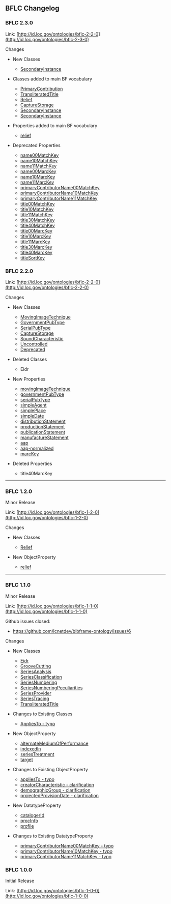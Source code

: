 ## BFLC Changelog

### BFLC 2.3.0

Link: [http://id.loc.gov/ontologies/bflc-2-2-0](http://id.loc.gov/ontologies/bflc-2-3-0)

Changes
 * New Classes
    * [SecondaryInstance](https://github.com/lcnetdev/bflc-ontology/blob/master/dev/bflc/class/SecondaryInstance/rdf.xml)

 * Classes added to main BF vocabulary
    * [PrimaryContribution](https://github.com/lcnetdev/bflc-ontology/blob/master/dev/bflc/class/PrimaryContribution/rdf.xml)
    * [TransliteratedTitle](https://github.com/lcnetdev/bflc-ontology/blob/master/dev/bflc/class/TransliteratedTitle/rdf.xml)
    * [Relief](https://github.com/lcnetdev/bflc-ontology/blob/master/dev/bflc/class/Relief/rdf.xml)
    * [CaptureStorage](https://github.com/lcnetdev/bflc-ontology/blob/master/dev/bflc/class/CaptureStorage/rdf.xml)
    * [SecondaryInstance](https://github.com/lcnetdev/bflc-ontology/blob/master/dev/bflc/class/SecondaryInstance/rdf.xml)
    * [SecondaryInstance](https://github.com/lcnetdev/bflc-ontology/blob/master/dev/bflc/class/SecondaryInstance/rdf.xml)

  * Properties added to main BF vocabulary
    * [relief](https://github.com/lcnetdev/bflc-ontology/blob/master/dev/bflc/property_object/relief/rdf.xml)

  * Deprecated Properties
    * [name00MatchKey](https://github.com/lcnetdev/bflc-ontology/blob/master/dev/bflc/property_object/name00MatchKey/rdf.xml)
    * [name10MatchKey](https://github.com/lcnetdev/bflc-ontology/blob/master/dev/bflc/property_object/name10MatchKey/rdf.xml)
    * [name11MatchKey](https://github.com/lcnetdev/bflc-ontology/blob/master/dev/bflc/property_object/name11MatchKey/rdf.xml)
    * [name00MarcKey](https://github.com/lcnetdev/bflc-ontology/blob/master/dev/bflc/property_object/name00MarcKey/rdf.xml)
    * [name10MarcKey](https://github.com/lcnetdev/bflc-ontology/blob/master/dev/bflc/property_object/name00MarcKey/rdf.xml)
    * [name11MarcKey](https://github.com/lcnetdev/bflc-ontology/blob/master/dev/bflc/property_object/name11MarcKey/rdf.xml)
    * [primaryContributorName00MatchKey](https://github.com/lcnetdev/bflc-ontology/blob/master/dev/bflc/property_object/primaryContributorName00MatchKey/rdf.xml)
    * [primaryContributorName10MatchKey](https://github.com/lcnetdev/bflc-ontology/blob/master/dev/bflc/property_object/primaryContributorName10MatchKey/rdf.xml)
    * [primaryContributorName11MatchKey](https://github.com/lcnetdev/bflc-ontology/blob/master/dev/bflc/property_object/primaryContributorName11MatchKey/rdf.xml)
    * [title00MatchKey](https://github.com/lcnetdev/bflc-ontology/blob/master/dev/bflc/property_object/title00MatchKey/rdf.xml)
    * [title10MatchKey](https://github.com/lcnetdev/bflc-ontology/blob/master/dev/bflc/property_object/title10MatchKey/rdf.xml)
    * [title11MatchKey](https://github.com/lcnetdev/bflc-ontology/blob/master/dev/bflc/property_object/title11MatchKey/rdf.xml)
    * [title30MatchKey](https://github.com/lcnetdev/bflc-ontology/blob/master/dev/bflc/property_object/title30MatchKey/rdf.xml)
    * [title40MatchKey](https://github.com/lcnetdev/bflc-ontology/blob/master/dev/bflc/property_object/title40MatchKey/rdf.xml)
    * [title00MarcKey](https://github.com/lcnetdev/bflc-ontology/blob/master/dev/bflc/property_object/title00MarcKey/rdf.xml)
    * [title10MarcKey](https://github.com/lcnetdev/bflc-ontology/blob/master/dev/bflc/property_object/title10MarcKey/rdf.xml)
    * [title11MarcKey](https://github.com/lcnetdev/bflc-ontology/blob/master/dev/bflc/property_object/title11MarcKey/rdf.xml)
    * [title30MarcKey](https://github.com/lcnetdev/bflc-ontology/blob/master/dev/bflc/property_object/title30MarcKey/rdf.xml)
    * [title40MarcKey](https://github.com/lcnetdev/bflc-ontology/blob/master/dev/bflc/property_object/title40MarcKey/rdf.xml)
    * [titleSortKey](https://github.com/lcnetdev/bflc-ontology/blob/master/dev/bflc/property_object/titleSortKey/rdf.xml)


### BFLC 2.2.0

Link: [http://id.loc.gov/ontologies/bflc-2-2-0](http://id.loc.gov/ontologies/bflc-2-2-0)

Changes
 * New Classes
    * [MovingImageTechnique](https://github.com/lcnetdev/bflc-ontology/blob/master/dev/bflc/class/MovingImageTechnique/rdf.xml)
    * [GovernmentPubType](https://github.com/lcnetdev/bflc-ontology/blob/master/dev/bflc/class/GovernmentPubType/rdf.xml)
    * [SerialPubType](https://github.com/lcnetdev/bflc-ontology/blob/master/dev/bflc/class/SerialPubType/rdf.xml)
    * [CaptureStorage](https://github.com/lcnetdev/bflc-ontology/blob/master/dev/bflc/class/CaptureStorage/rdf.xml)
    * [SoundCharacteristic](https://github.com/lcnetdev/bflc-ontology/blob/master/dev/bflc/class/SoundCharacteristic/rdf.xml)
    * [Uncontrolled](https://github.com/lcnetdev/bflc-ontology/blob/master/dev/bflc/class/Uncontrolled/rdf.xml)
    * [Deprecated](https://github.com/lcnetdev/bflc-ontology/blob/master/dev/bflc/class/Deprecated/rdf.xml)

 * Deleted Classes
    * Eidr

  * New Properties
    * [movingImageTechnique](https://github.com/lcnetdev/bflc-ontology/blob/master/dev/bflc/property_object/movingImageTechnique/rdf.xml)
    * [governmentPubType](https://github.com/lcnetdev/bflc-ontology/blob/master/dev/bflc/property_object/governmentPubType/rdf.xml)
    * [serialPubType](https://github.com/lcnetdev/bflc-ontology/blob/master/dev/bflc/property_object/serialPubType/rdf.xml)
    * [simpleAgent](https://github.com/lcnetdev/bflc-ontology/blob/master/dev/bflc/property_object/simpleAgent/rdf.xml)
    * [simplePlace](https://github.com/lcnetdev/bflc-ontology/blob/master/dev/bflc/property_object/simplePlace/rdf.xml)
    * [simpleDate](https://github.com/lcnetdev/bflc-ontology/blob/master/dev/bflc/property_object/simpleDate/rdf.xml)
    * [distributionStatement](https://github.com/lcnetdev/bflc-ontology/blob/master/dev/bflc/property_object/distributionStatement/rdf.xml)
    * [productionStatement](https://github.com/lcnetdev/bflc-ontology/blob/master/dev/bflc/property_object/productionStatement/rdf.xml)
    * [publicationStatement](https://github.com/lcnetdev/bflc-ontology/blob/master/dev/bflc/property_object/publicationStatement/rdf.xml)
    * [manufactureStatement](https://github.com/lcnetdev/bflc-ontology/blob/master/dev/bflc/property_object/manufactureStatement/rdf.xml)
    * [aap](https://github.com/lcnetdev/bflc-ontology/blob/master/dev/bflc/property_object/aap/rdf.xml)
    * [aap-normalized](https://github.com/lcnetdev/bflc-ontology/blob/master/dev/bflc/property_object/aap-normalized/rdf.xml)
    * [marcKey](https://github.com/lcnetdev/bflc-ontology/blob/master/dev/bflc/property_object/marcKey/rdf.xml)

 * Deleted Properties
    * title40MarcKey

---

### BFLC 1.2.0
Minor Release

Link: [http://id.loc.gov/ontologies/bflc-1-2-0](http://id.loc.gov/ontologies/bflc-1-2-0)

Changes
 * New Classes
    * [Relief](https://github.com/lcnetdev/bflc-ontology/blob/master/dev/bflc/class/Relief/rdf.xml)

  * New ObjectProperty  
    * [relief](https://github.com/lcnetdev/bflc-ontology/blob/master/dev/bflc/property_object/relief/rdf.xml)

---

### BFLC 1.1.0
Minor Release

Link: [http://id.loc.gov/ontologies/bflc-1-1-0](http://id.loc.gov/ontologies/bflc-1-1-0)

Github issues closed: 
 * https://github.com/lcnetdev/bibframe-ontology/issues/6
 
Changes
 * New Classes
    * [Eidr](https://github.com/lcnetdev/bflc-ontology/blob/master/dev/bflc/class/Eidr/rdf.xml)
    * [GrooveCutting](https://github.com/lcnetdev/bflc-ontology/blob/master/dev/bflc/class/GrooveCutting/rdf.xml)
    * [SeriesAnalysis](https://github.com/lcnetdev/bflc-ontology/blob/master/dev/bflc/class/SeriesAnalysis/rdf.xml)
    * [SeriesClassification](https://github.com/lcnetdev/bflc-ontology/blob/master/dev/bflc/class/SeriesAnalysis/rdf.xml)
    * [SeriesNumbering](https://github.com/lcnetdev/bflc-ontology/blob/master/dev/bflc/class/SeriesNumbering/rdf.xml)
    * [SeriesNumberingPeculiarities](https://github.com/lcnetdev/bflc-ontology/blob/master/dev/bflc/class/SeriesNumberingPeculiarities/rdf.xml)
    * [SeriesProvider](https://github.com/lcnetdev/bflc-ontology/blob/master/dev/bflc/class/SeriesProvider/rdf.xml)
    * [SeriesTracing](https://github.com/lcnetdev/bflc-ontology/blob/master/dev/bflc/class/SeriesTracing/rdf.xml)
    * [TransliteratedTitle](https://github.com/lcnetdev/bflc-ontology/blob/master/dev/bflc/class/TransliteratedTitle/rdf.xml)

  * Changes to Existing Classes 
    * [AppliesTo - typo](https://github.com/lcnetdev/bibframe-ontology/commit/0dd82931ab4ea8e6c3f107c2d429621b68cde400#diff-301385cea73657f6cbfabbfe39afbb6d)

  * New ObjectProperty  
    * [alternateMediumOfPerformance](https://github.com/lcnetdev/bflc-ontology/blob/master/dev/bflc/property_datatype/alternateMediumOfPerformance/rdf.xml)
    * [indexedIn](https://github.com/lcnetdev/bflc-ontology/blob/master/dev/bflc/property_datatype/indexedIn/rdf.xml)
    * [seriesTreatment](https://github.com/lcnetdev/bflc-ontology/blob/master/dev/bflc/property_datatype/seriesTreatment/rdf.xml)
    * [target](https://github.com/lcnetdev/bflc-ontology/blob/master/dev/bflc/property_datatype/target/rdf.xml)

  * Changes to Existing ObjectProperty 
    * [appliesTo - typo](https://github.com/lcnetdev/bibframe-ontology/commit/0dd82931ab4ea8e6c3f107c2d429621b68cde400#diff-986127d9f95c7a11d2d4414de076a868)
    * [creatorCharacteristic - clarification](https://github.com/lcnetdev/bibframe-ontology/commit/0dd82931ab4ea8e6c3f107c2d429621b68cde400#diff-f91df05030afda6291472cd3a0f4c3f0)
    * [demographicGroup - clarification](https://github.com/lcnetdev/bibframe-ontology/commit/0dd82931ab4ea8e6c3f107c2d429621b68cde400#diff-200416223abaa082133c0e67163d81c5)
    * [projectedProvisionDate - clarification](https://github.com/lcnetdev/bibframe-ontology/commit/0dd82931ab4ea8e6c3f107c2d429621b68cde400#diff-2d73a1bdb3acfe16e8d9bc458ea68978)

  * New DatatypeProperty 
    * [catalogerId](https://github.com/lcnetdev/bflc-ontology/blob/master/dev/bflc/property_datatype/catalogerId/rdf.xml)
    * [procInfo](https://github.com/lcnetdev/bflc-ontology/blob/master/dev/bflc/property_datatype/procInfo/rdf.xml)
    * [profile](https://github.com/lcnetdev/bflc-ontology/blob/master/dev/bflc/property_datatype/profile/rdf.xml)

  * Changes to Existing DatatypeProperty 
    * [primaryContributorName00MatchKey - typo](https://github.com/lcnetdev/bibframe-ontology/commit/0dd82931ab4ea8e6c3f107c2d429621b68cde400#diff-846005e134b0fd636716b5acee977303)
    * [primaryContributorName10MatchKey - typo](https://github.com/lcnetdev/bibframe-ontology/commit/0dd82931ab4ea8e6c3f107c2d429621b68cde400#diff-ff1d8d4e28a4c12f73158c837a4dc796)
    * [primaryContributorName11MatchKey - typo](https://github.com/lcnetdev/bibframe-ontology/commit/0dd82931ab4ea8e6c3f107c2d429621b68cde400#diff-f4fb800c8a9ac281dfe1aaf6fe654c05)


### BFLC 1.0.0
Initial Release

Link: [http://id.loc.gov/ontologies/bflc-1-0-0](http://id.loc.gov/ontologies/bflc-1-0-0)
